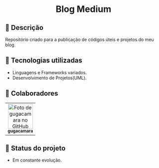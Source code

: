 <h1 align="center">Blog Medium</h1>

## :memo: Descrição
Repositório criado para a publicação de códigos úteis e projetos do meu blog.
## :wrench: Tecnologias utilizadas
* Linguagens e Frameworks variados.
* Desenvolvimento de Projetos(UML).

## :handshake: Colaboradores
<table>
  <tr>
    <td align="center">
      <a href="https://github.com/gugacamara">
        <img src="https://avatars.githubusercontent.com/u/94768089?v=4" width="80px;" alt="Foto de gugacamara no GitHub"/><br>
        <sub>
          <b>gugacamara</b>
        </sub>
      </a>
    </td>
  </tr>
</table>

## :dart: Status do projeto
* Em constante evolução.
